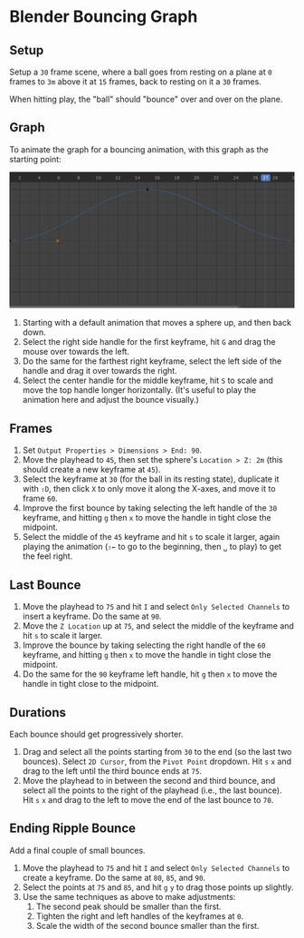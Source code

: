 # Blender Bouncing Graph

## Setup

Setup a `30` frame scene, where a ball goes from resting on a plane at `0` frames to `3m` above it at `15` frames, back to resting on it a `30` frames.

When hitting play, the "ball" should "bounce" over and over on the plane.

## Graph

To animate the graph for a bouncing animation, with this graph as the starting point:

![Bouncing Graph](assets/blender-bouncing-graph-curve.png)

1. Starting with a default animation that moves a sphere up, and then back down.
2. Select the right side handle for the first keyframe, hit `G` and drag the mouse over towards the left.
3. Do the same for the farthest right keyframe, select the left side of the handle and drag it over towards the right.
4. Select the center handle for the middle keyframe, hit `S` to scale and move the top handle longer horizontally. (It's useful to play the animation here and adjust the bounce visually.)

## Frames

1. Set `Output Properties > Dimensions > End: 90`.
2. Move the playhead to `45`, then set the sphere's `Location > Z: 2m` (this should create a new keyframe at `45`).
3. Select the keyframe at `30` (for the ball in its resting state), duplicate it with `⇧D`, then click `X` to only move it along the X-axes, and move it to frame `60`.
4. Improve the first bounce by taking selecting the left handle of the `30` keyframe, and hitting `g` then `x` to move the handle in tight close the midpoint.
5. Select the middle of the `45` keyframe and hit `s` to scale it larger, again playing the animation (`⇧←` to go to the beginning, then `␣` to play) to get the feel right.

## Last Bounce

1. Move the playhead to `75` and hit `I` and select `Only Selected Channels` to insert a keyframe. Do the same at `90`.
2. Move the `Z Location` up at `75`, and select the middle of the keyframe and hit `s` to scale it larger. 
3. Improve the bounce by taking selecting the right handle of the `60` keyframe, and hitting `g` then `x` to move the handle in tight close the midpoint.
4. Do the same for the `90` keyframe left handle, hit `g` then `x` to move the handle in tight close to the midpoint.

## Durations

Each bounce should get progressively shorter.

1. Drag and select all the points starting from `30` to the end (so the last two bounces). Select `2D Cursor`, from the `Pivot Point` dropdown. Hit `s` `x` and drag to the left until the third bounce ends at `75`.
2. Move the playhead to in between the second and third bounce, and select all the points to the right of the playhead (i.e., the last bounce). Hit `s` `x` and drag to the left to move the end of the last bounce to `70`.

## Ending Ripple Bounce

Add a final couple of small bounces.

1. Move the playhead to `75` and hit `I` and select `Only Selected Channels` to create a keyframe. Do the same at `80`, `85`, and `90`.
2. Select the points at `75` and `85`, and hit `g` `y` to drag those points up slightly.
3. Use the same techniques as above to make adjustments:
    1. The second peak should be smaller than the first.
    2. Tighten the right and left handles of the keyframes at `0`.
    3. Scale the width of the second bounce smaller than the first.